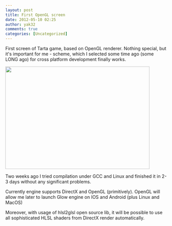 ```yaml
---
layout: post
title: First OpenGL screen
date: 2012-05-10 02:25
author: yak32
comments: true
categories: [Uncategorized]
---
```

First screen of Tarta game, based on OpenGL renderer. Nothing special, but it's important for me - scheme, which I selected some time ago (some LONG ago) for cross platform development finally works.

<a href="/blog/images/uploads/2012/05/opengl_first_screen1.jpg"><img class="alignnone  wp-image-167" title="opengl_first_screen" src="/blog/images/uploads/2012/05/opengl_first_screen1.jpg" alt="" width="449" height="320" /></a>

Two weeks ago I tried compilation under GCC and Linux and finished it in 2-3 days without any significant problems.

Currently engine supports DirectX and OpenGL (primitively). OpenGL will allow me later to launch Glow engine on IOS and Android (plus Linux and MacOS)

Moreover, with usage of hlsl2glsl open source lib, it will be possible to use all sophisticated HLSL shaders from DirectX render automatically.
